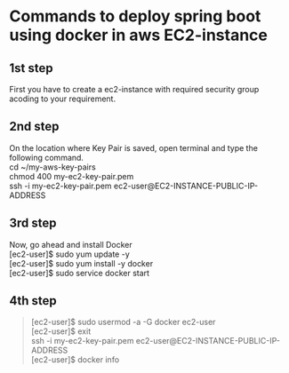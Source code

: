 # Commands to deploy spring boot using docker in aws EC2-instance

## 1st step
First you have to create a ec2-instance with required security group acoding to your requirement. 

## 2nd step
On the location where Key Pair is saved, open terminal and type the following command.</br>
  cd ~/my-aws-key-pairs</br>
  chmod 400 my-ec2-key-pair.pem</br>
  ssh -i my-ec2-key-pair.pem ec2-user@EC2-INSTANCE-PUBLIC-IP-ADDRESS</br>

## 3rd step
Now, go ahead and install Docker</br>
  [ec2-user]$ sudo yum update -y</br>
  [ec2-user]$ sudo yum install -y docker</br>
  [ec2-user]$ sudo service docker start</br>
  
## 4th step
> [ec2-user]$ sudo usermod -a -G docker ec2-user</br>
  [ec2-user]$ exit</br>
> ssh -i my-ec2-key-pair.pem ec2-user@EC2-INSTANCE-PUBLIC-IP-ADDRESS</br>
[ec2-user]$ docker info
